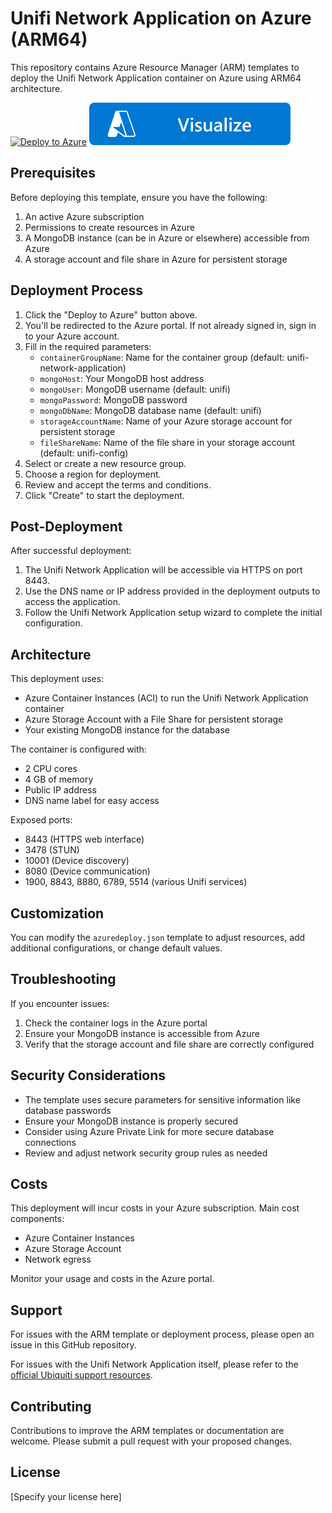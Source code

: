 # Unifi Network Application on Azure (ARM64)

This repository contains Azure Resource Manager (ARM) templates to deploy the Unifi Network Application container on Azure using ARM64 architecture.

[![Deploy to Azure](https://aka.ms/deploytoazurebutton)](https://portal.azure.com/#create/Microsoft.Template/uri/https%3A%2F%2Fraw.githubusercontent.com%2FTommyBloom%2FUnifi-Azure%2Fmain%2Fazuredeploy.json)
[![Visualize](https://raw.githubusercontent.com/Azure/azure-quickstart-templates/master/1-CONTRIBUTION-GUIDE/images/visualizebutton.svg?sanitize=true)](http://armviz.io/#/?load=https%3A%2F%2Fraw.githubusercontent.com%2FTommyBloom%2FUnifi-Azure%2Fmain%2Fazuredeploy.json)

## Prerequisites

Before deploying this template, ensure you have the following:

1. An active Azure subscription
2. Permissions to create resources in Azure
3. A MongoDB instance (can be in Azure or elsewhere) accessible from Azure
4. A storage account and file share in Azure for persistent storage

## Deployment Process

1. Click the "Deploy to Azure" button above.
2. You'll be redirected to the Azure portal. If not already signed in, sign in to your Azure account.
3. Fill in the required parameters:
   - `containerGroupName`: Name for the container group (default: unifi-network-application)
   - `mongoHost`: Your MongoDB host address
   - `mongoUser`: MongoDB username (default: unifi)
   - `mongoPassword`: MongoDB password
   - `mongoDbName`: MongoDB database name (default: unifi)
   - `storageAccountName`: Name of your Azure storage account for persistent storage
   - `fileShareName`: Name of the file share in your storage account (default: unifi-config)
4. Select or create a new resource group.
5. Choose a region for deployment.
6. Review and accept the terms and conditions.
7. Click "Create" to start the deployment.

## Post-Deployment

After successful deployment:

1. The Unifi Network Application will be accessible via HTTPS on port 8443.
2. Use the DNS name or IP address provided in the deployment outputs to access the application.
3. Follow the Unifi Network Application setup wizard to complete the initial configuration.

## Architecture

This deployment uses:

- Azure Container Instances (ACI) to run the Unifi Network Application container
- Azure Storage Account with a File Share for persistent storage
- Your existing MongoDB instance for the database

The container is configured with:

- 2 CPU cores
- 4 GB of memory
- Public IP address
- DNS name label for easy access

Exposed ports:

- 8443 (HTTPS web interface)
- 3478 (STUN)
- 10001 (Device discovery)
- 8080 (Device communication)
- 1900, 8843, 8880, 6789, 5514 (various Unifi services)

## Customization

You can modify the `azuredeploy.json` template to adjust resources, add additional configurations, or change default values.

## Troubleshooting

If you encounter issues:

1. Check the container logs in the Azure portal
2. Ensure your MongoDB instance is accessible from Azure
3. Verify that the storage account and file share are correctly configured

## Security Considerations

- The template uses secure parameters for sensitive information like database passwords
- Ensure your MongoDB instance is properly secured
- Consider using Azure Private Link for more secure database connections
- Review and adjust network security group rules as needed

## Costs

This deployment will incur costs in your Azure subscription. Main cost components:

- Azure Container Instances
- Azure Storage Account
- Network egress

Monitor your usage and costs in the Azure portal.

## Support

For issues with the ARM template or deployment process, please open an issue in this GitHub repository.

For issues with the Unifi Network Application itself, please refer to the [official Ubiquiti support resources](https://help.ui.com/).

## Contributing

Contributions to improve the ARM templates or documentation are welcome. Please submit a pull request with your proposed changes.

## License

[Specify your license here]
